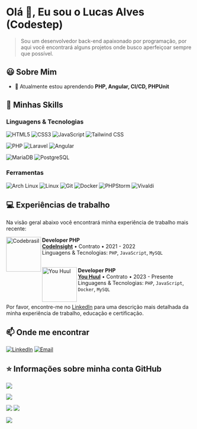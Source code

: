 # Olá 👋, Eu sou o Lucas Alves (Codestep)

> Sou um desenvolvedor back-end apaixonado por programação, por aqui você encontrará alguns projetos onde busco aperfeiçoar sempre que possível.

## 😃️ Sobre Mim
- 🌱 Atualmente estou aprendendo **PHP, Angular, CI/CD, PHPUnit**

## 🚀 Minhas Skills

### Linguagens & Tecnologias

![HTML5](https://img.shields.io/badge/HTML5-E34F26?style=for-the-badge&logo=html5&logoColor=white)
![CSS3](https://img.shields.io/badge/CSS3-1572B6?style=for-the-badge&logo=css3&logoColor=white)
![JavaScript](https://img.shields.io/badge/JavaScript-323330?style=for-the-badge&logo=javascript&logoColor=F7DF1E)
![Tailwind CSS](https://img.shields.io/badge/Tailwind_CSS-38B2AC?style=for-the-badge&logo=tailwind-css&logoColor=white)

![PHP](https://img.shields.io/badge/PHP-777BB4?style=for-the-badge&logo=php&logoColor=white)
![Laravel](https://img.shields.io/badge/Laravel-FF2D20?style=for-the-badge&logo=laravel&logoColor=white)
![Angular](https://img.shields.io/badge/Angular-DD0031?style=for-the-badge&logo=angular&logoColor=white)

![MariaDB](https://img.shields.io/badge/MariaDB-01529E?style=for-the-badge&logo=mariadb&logoColor=white)
![PostgreSQL](https://img.shields.io/badge/PostgreSQL-316192?style=for-the-badge&logo=postgresql&logoColor=white)

### Ferramentas

![Arch Linux](https://img.shields.io/badge/Arch_Linux-1793D1?style=for-the-badge&logo=arch-linux&logoColor=white)
![Linux](https://img.shields.io/badge/Linux-E34F26?style=for-the-badge&logo=linux&logoColor=white)
![Git](https://img.shields.io/badge/Git-E34F26?style=for-the-badge&logo=git&logoColor=white)
![Docker](https://img.shields.io/badge/Docker-2496ED?style=for-the-badge&logo=docker&logoColor=white)
![PHPStorm](http://img.shields.io/badge/-PHPStorm-181717?style=for-the-badge&logo=phpstorm&logoColor=white)
![Vivaldi](https://img.shields.io/badge/Vivaldi-EF3939?style=for-the-badge&logo=Vivaldi&logoColor=white)

## 💻️ Experiências de trabalho
Na visão geral abaixo você encontrará minha experiência de trabalho mais recente:

[<img align="left" height="94px" width="94px" alt="Codebrasil" src="https://codebrasil.dev/wp-content/uploads/2022/01/fav.png"/>](https://codebrasil.dev)

**Developer PHP** \
[**CodeInsight**](https://codebrasil.dev) • Contrato • 2021 - 2022 \
Linguagens & Tecnologias: `PHP`, `JavaScript`, `MySQL`\
<br/>

[<img align="left" height="94px" width="94px" alt="You Huul" src="https://youhuul.com.br/images/favicon.png"/>](https://youhuul.com.br)

**Developer PHP** \
[**You Huul**](https://youhuul.com.br) • Contrato • 2023 - Presente \
Linguagens & Tecnologias: `PHP`, `JavaScript`, `Docker`, `MySQL`\
<br/>


Por favor, encontre-me no [LinkedIn](https://www.linkedin.com/in/lucas-alves-b21985156/) para uma descrição mais detalhada da minha experiência de trabalho, educação e certificação.

## 📫️ Onde me encontrar

[![LinkedIn](https://img.shields.io/badge/LinkedIn-0077B5?style=for-the-badge&logo=linkedin&logoColor=white)](https://linkedin.com/in/lucas-alves-b21985156/)
[![Email](https://img.shields.io/badge/Gmail-D14836?style=for-the-badge&logo=gmail&logoColor=white)](mailto:lucas.alves.capristrano59@gmail.com)

## ⭐ Informações sobre minha conta GitHub

![](https://activity-graph.herokuapp.com/graph?username=c0destep&theme=react-dark&hide_border=true)

![](http://github-profile-summary-cards.vercel.app/api/cards/profile-details?username=c0destep&theme=github_dark)

![](http://github-profile-summary-cards.vercel.app/api/cards/repos-per-language?username=c0destep&theme=github_dark)
![](http://github-profile-summary-cards.vercel.app/api/cards/most-commit-language?username=c0destep&theme=github_dark)

![](https://streak-stats.demolab.com?user=c0destep&theme=github-dark-blue&hide_border=true&locale=pt-br&date_format=j%20M%5B%20Y%5D)

